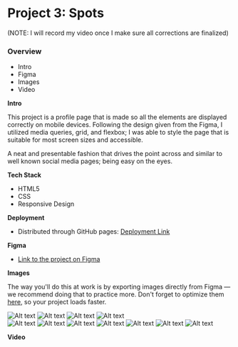 # Project 3: Spots
(NOTE: I will record my video once I make sure all corrections are finalized)
### Overview  

* Intro  
* Figma  
* Images 
* Video 
  
**Intro**
  
This project is a profile page that is made so all the elements are displayed correctly on mobile devices. Following the design given from the Figma, I utilized media queries, grid, and flexbox; I was able to style the page that is suitable for most screen sizes and accessible. 

A neat and presentable fashion that drives the point across and similar to well known social media pages; being easy on the eyes.

**Tech Stack**
* HTML5
* CSS
* Responsive Design


**Deployment**

- Distributed through GitHub pages: [Deployment Link](http://jinjt10.github.io/se_project_spots/)

**Figma**  
  
* [Link to the project on Figma](https://www.figma.com/file/BBNm2bC3lj8QQMHlnqRsga/Sprint-3-Project-%E2%80%94-Spots?type=design&node-id=2%3A60&mode=design&t=afgNFybdorZO6cQo-1)
  
**Images**  
  
The way you'll do this at work is by exporting images directly from Figma — we recommend doing that to practice more. Don't forget to optimize them [here](https://tinypng.com/), so your project loads faster. 

![Alt text](/images/1-photo-by-moritz-feldmann-from-pexels.jpg)
![Alt text](/images/2-photo-by-ceiline-from-pexels.jpg)
![Alt text](/images/3-photo-by-tubanur-dogan-from-pexels.jpg)
![Alt text](/images/4-photo-by-maurice-laschet-from-pexels.jpg)  
![Alt text](/images/5-photo-by-van-anh-nguyen-from-pexels.jpg)
![Alt text](/images/6-photo-by-moritz-feldmann-from-pexels.jpg)
![Alt text](/images/avatar.jpg)
![Alt text](/images/like_icon.svg)
![Alt text](/images/pencil_icon.svg)
![Alt text](/images/plus%20icon.svg)
![Alt text](/images/spots_logo.svg)

**Video**